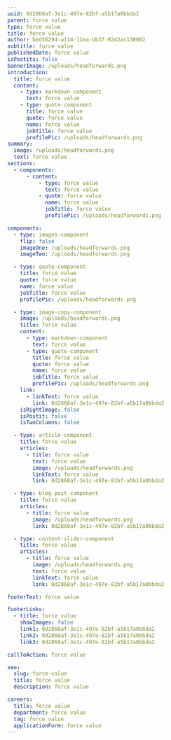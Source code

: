 ```yaml
---
uuid: 0d2868af-3e1c-497e-82bf-a5b17a0bbda2
parent: force value
type: force value
title: force value
author: bed56294-a114-11ea-bb37-0242ac130002
subtitle: force value
publishedDate: force value
isPostits: false
bannerImage: /uploads/headforwards.png
introduction:
  title: force value
  content:
    - type: markdown-component
      text: force value
    - type: quote-component
      title: force value
      quote: force value
      name: force value
      jobTitle: force value
      profilePic: /uploads/headforwards.png
summary:
  image: /uploads/headforwards.png
  text: force value
sections:
  - components:
      - content:
          - type: force value
            text: force value
          - quote: force value
            name: force value
            jobTitle: force value
            profilePic: /uploads/headforwards.png

components:
  - type: images-component
    flip: false
    imageOne: /uploads/headforwards.png
    imageTwo: /uploads/headforwards.png

  - type: quote-component
    title: force value
    quote: force value
    name: force value
    jobTitle: force value
    profilePic: /uploads/headforwards.png

  - type: image-copy-component
    image: /uploads/headforwards.png
    title: force value
    content:
      - type: markdown-component
        text: force value
      - type: quote-component
        title: force value
        quote: force value
        name: force value
        jobTitle: force value
        profilePic: /uploads/headforwards.png
    link:
      - linkText: force value
        link: 0d2868af-3e1c-497e-82bf-a5b17a0bbda2
    isRightImage: false
    isPostit: false
    isTwoColumns: false

  - type: article-component
    title: force value
    articles:
      - title: force value
        text: force value
        image: /uploads/headforwards.png
        linkText: force value
        link: 0d2868af-3e1c-497e-82bf-a5b17a0bbda2

  - type: blog-post-component
    title: force value
    articles:
      - title: force value
        image: /uploads/headforwards.png
        link: 0d2868af-3e1c-497e-82bf-a5b17a0bbda2

  - type: content-slider-component
    title: force value
    articles:
      - title: force value
        image: /uploads/headforwards.png
        text: force value
        linkText: force value
        link: 0d2868af-3e1c-497e-82bf-a5b17a0bbda2

footerText: force value

footerLinks:
  - title: force value
    showImages: false
    link1: 0d2868af-3e1c-497e-82bf-a5b17a0bbda2
    link2: 0d2868af-3e1c-497e-82bf-a5b17a0bbda2
    link3: 0d2868af-3e1c-497e-82bf-a5b17a0bbda2

callToAction: force value

seo:
  slug: force-value
  title: force value
  description: force value

careers:
  title: force value
  department: force value
  tag: force value
  applicationForm: force value
---
```

